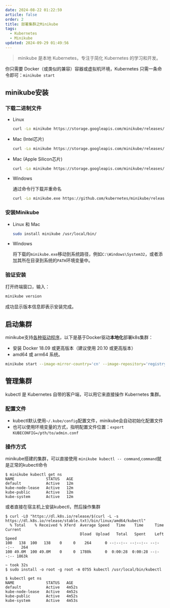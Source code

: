 ```yaml
---
date: 2024-08-22 01:22:59
article: false
order: 2
title: 部署集群之Minikube
tags:
  - Kubernetes
  - Minikube
updated: 2024-09-29 01:49:56
---
```

> minikube 是本地 Kubernetes，专注于简化 Kubernetes 的学习和开发。

你只需要 Docker（或类似的兼容）容器或虚拟机环境，Kubernetes 只需一条命令即可：`minikube start`​

## minikube安装

### 下载二进制文件

* Linux

  ```bash
  curl -Lo minikube https://storage.googleapis.com/minikube/releases/latest/minikube-linux-amd64
  ```
* Mac (Intel芯片)

  ```bash
  curl -Lo minikube https://storage.googleapis.com/minikube/releases/latest/minikube-darwin-amd64
  ```
* Mac (Apple Silicon芯片)

  ```bash
  curl -Lo minikube https://storage.googleapis.com/minikube/releases/latest/minikube-darwin-arm64
  ```

* Windows

  通过命令行下载并重命名

  ```bash
  curl -Lo minikube.exe https://github.com/kubernetes/minikube/releases/latest/download/minikube-windows-amd64.exe
  ```

### 安装Minikube

* Linux 和 Mac

  ```bash
  sudo install minikube /usr/local/bin/
  ```
* Windows

  将下载的`minikube.exe`​移动到系统路径，例如`C:\Windows\System32`​，或者添加其所在目录到系统的`PATH`​环境变量中。

### 验证安装

打开终端窗口，输入：

```bash
minikube version
```

成功显示版本信息即表示安装完成。

## 启动集群

minikube支持[各种驱动程序](https://minikube.kubernetes.ac.cn/docs/drivers/)，以下是基于Docker驱动**本地化**部署k8s集群：

* 安装 Docker 18.09 或更高版本（建议使用 20.10 或更高版本）
* amd64 或 arm64 系统。

```bash
minikube start --image-mirror-country='cn' --image-repository='registry.cn-hangzhou.aliyuncs.com/google_containers' --registry-mirror='https://dockerpull.com' --driver=docker --base-image='registry.cn-hangzhou.aliyuncs.com/google_containers/kicbase:v0.0.44'
```

## 管理集群

kubectl 是 Kubernetes 自带的客户端，可以用它来直接操作 Kubernetes 集群。

### 配置文件

* kubectl默认使用`~/.kube/config`​配置文件，minikube会自动初始化配置文件
* 也可以使用环境变量的方式，指明配置文件位置：`export KUBECONFIG=/pth/to/admin.conf`​

### 操作方式

minikube搭建的集群，可以直接使用 `minikube kubectl -- command`​,`command`​就是正常的kubectl命令

```console
$ minikube kubectl get ns
NAME              STATUS   AGE
default           Active   12m
kube-node-lease   Active   12m
kube-public       Active   12m
kube-system       Active   12m
```

或者直接在宿主机上安装kubectl，然后操作集群

```console
$ curl -LO "https://dl.k8s.io/release/$(curl -L -s https://dl.k8s.io/release/stable.txt)/bin/linux/amd64/kubectl"
  % Total    % Received % Xferd  Average Speed   Time    Time     Time  Current
                                 Dload  Upload   Total   Spent    Left  Speed
100   138  100   138    0     0    264      0 --:--:-- --:--:-- --:--:--   264
100 49.0M  100 49.0M    0     0  1780k      0  0:00:28  0:00:28 --:--:-- 1863k

~ took 32s 
$ sudo install -o root -g root -m 0755 kubectl /usr/local/bin/kubectl

$ kubectl get ns   
NAME              STATUS   AGE
default           Active   4m52s
kube-node-lease   Active   4m52s
kube-public       Active   4m52s
kube-system       Active   4m53s
```

‍
